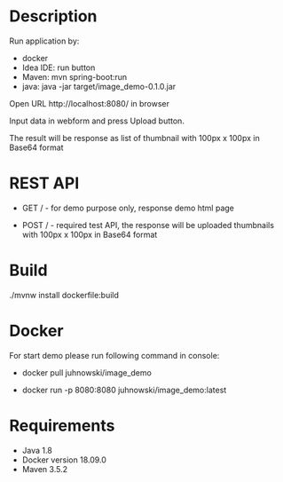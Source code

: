 # Description
Run application by:
- docker
- Idea IDE: run button 
- Maven: mvn spring-boot:run
- java: java -jar target/image_demo-0.1.0.jar

Open URL http://localhost:8080/ in browser

Input data in webform and press Upload button.

The result will be response as list of thumbnail with 100px x 100px in Base64 format

# REST API
- GET / - for demo purpose only, response demo html page

- POST / - required test API, the response will be uploaded thumbnails with 100px x 100px in Base64 format 

# Build
./mvnw install dockerfile:build

# Docker
For start demo please run following command in console:

- docker pull juhnowski/image_demo

- docker run -p 8080:8080 juhnowski/image_demo:latest

# Requirements
- Java 1.8
- Docker version 18.09.0
- Maven 3.5.2


